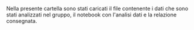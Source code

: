 Nella presente cartella sono stati caricati il file contenente i dati che sono stati analizzati nel gruppo, il notebook con l'analisi dati e la relazione consegnata.
